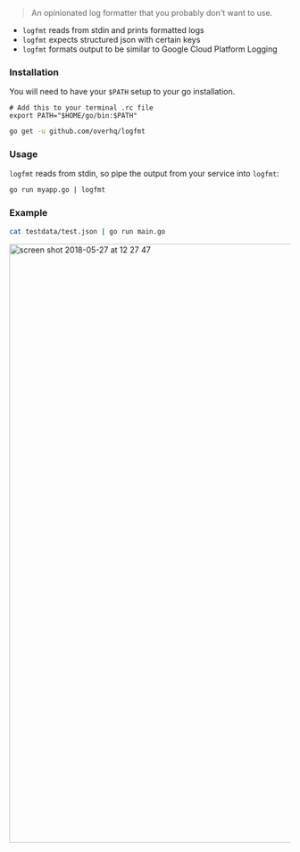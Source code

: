 > An opinionated log formatter that you probably don't want to use.

- `logfmt` reads from stdin and prints formatted logs
- `logfmt` expects structured json with certain keys
- `logfmt` formats output to be similar to Google Cloud Platform Logging

### Installation

You will need to have your `$PATH` setup to your go installation.

```
# Add this to your terminal .rc file
export PATH="$HOME/go/bin:$PATH"
```

```sh
go get -u github.com/overhq/logfmt
```

### Usage

`logfmt` reads from stdin, so pipe the output from your service into `logfmt`:

```sh
go run myapp.go | logfmt
```

### Example

```sh
cat testdata/test.json | go run main.go
```

<img width="1074" alt="screen shot 2018-05-27 at 12 27 47" src="https://user-images.githubusercontent.com/727262/40585374-67fe7a52-61a9-11e8-95a9-786df02f1913.png">
